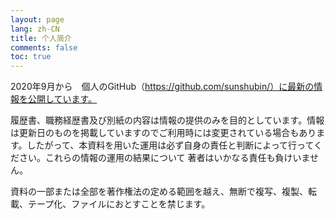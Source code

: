 ```yaml
---
layout: page
lang: zh-CN
title: 个人简介
comments: false
toc: true
---
```



2020年9月から　個人のGitHub（https://github.com/sunshubin/）に最新の情報を公開しています。																															
																															
履歴書、職務経歴書及び別紙の内容は情報の提供のみを目的としています。情報は更新日のものを掲載していますのでご利用時には変更されている場合もあります。したがって、本資料を用いた運用は必ず自身の責任と判断によって行ってください。これらの情報の運用の結果について 著者はいかなる責任も負けいません。  																															
																															
																															
																															
資料の一部または全部を著作権法の定める範囲を越え、無断で複写、複製、転載、テープ化、ファイルにおとすことを禁じます。																															
																															
